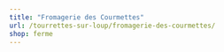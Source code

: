 ```yaml
---
title: "Fromagerie des Courmettes"
url: /tourrettes-sur-loup/fromagerie-des-courmettes/
shop: ferme
---
```

